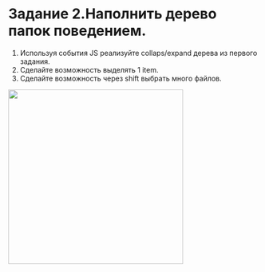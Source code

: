 # Задание 2.Наполнить дерево папок поведением.

1. Используя события JS реализуйте collaps/expand дерева из первого задания.
2. Сделайте возможность выделять 1 item.
3. Сделайте возможность через shift выбрать много файлов. 

<img src="../assets/folder-tree.png" width="350px">